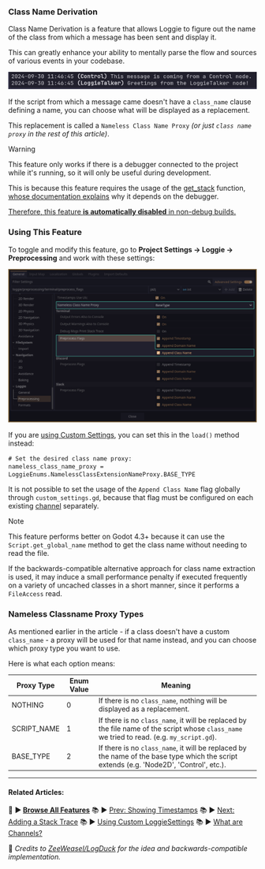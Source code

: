 ### Class Name Derivation

Class Name Derivation is a feature that allows Loggie to figure out the name of the class from which a message has been sent and display it.

This can greatly enhance your ability to mentally parse the flow and sources of various events in your codebase.

![](assets/screenshots/class_name_extraction.png)

If the script from which a message came doesn't have a `class_name` clause defining a name, you can choose what will be displayed as a replacement.

This replacement is called a `Nameless Class Name Proxy` *(or just `class name proxy` in the rest of this article)*.

> [!WARNING]
> This feature only works if there is a debugger connected to the project while it's running, so it will only be useful during development. 
> 
> This is because this feature requires the usage of the [get_stack](https://docs.godotengine.org/en/stable/classes/class_@gdscript.html#class-gdscript-method-get-stack) function, [whose documentation explains](https://docs.godotengine.org/en/stable/classes/class_@gdscript.html#class-gdscript-method-get-stack) why it depends on the debugger. 
> 
> <u>Therefore, this feature **is automatically disabled** in non-debug builds.</u>

### Using This Feature

To toggle and modify this feature, go to **Project Settings -> Loggie -> Preprocessing** and work with these settings:

![](assets/screenshots/class_name_extraction_options.png)

If you are [using Custom Settings](docs/customization/CUSTOM_SETTINGS.md), you can set this in the `load()` method instead:

```
# Set the desired class name proxy:
nameless_class_name_proxy = LoggieEnums.NamelessClassExtensionNameProxy.BASE_TYPE
```

It is not possible to set the usage of the `Append Class Name` flag globally through `custom_settings.gd`, because that flag must be configured on each existing [channel](docs/features/CHANNELS.md) separately.

>[!NOTE]
>This feature performs better on Godot 4.3+ because it can use the `Script.get_global_name` method to get the class name without needing to read the file. 
>
>If the backwards-compatible alternative approach for class name extraction is used, it may induce a small performance penalty if executed frequently on a variety of uncached classes in a short manner, since it performs a `FileAccess` read.

### Nameless Classname Proxy Types

As mentioned earlier in the article - if a class doesn't have a custom `class_name` - a proxy will be used for that name instead, and you can choose which proxy type you want to use.

Here is what each option means:

| Proxy Type  | Enum Value | Meaning                                                                                                                                     |
| ----------- | ---------- | ------------------------------------------------------------------------------------------------------------------------------------------- |
| NOTHING     | 0          | If there is no `class_name`, nothing will be displayed as a replacement.                                                                    |
| SCRIPT_NAME | 1          | If there is no `class_name`, it will be replaced by the file name of the script whose `class_name` we tried to read. (e.g. `my_script.gd`). |
| BASE_TYPE   | 2          | If there is no `class_name`, it will be replaced by the name of the base type which the script extends (e.g. 'Node2D', 'Control', etc.).    |

---
#### Related Articles:
👀 **► [Browse All Features](docs/ALL_FEATURES.md)** 📚 ► [Prev: Showing Timestamps](docs/features/TIMESTAMPS.md) 📚 ►  [Next: Adding a Stack Trace](docs/features/STACK_TRACING.md)
📚 ► [Using Custom LoggieSettings](docs/customization/CUSTOM_SETTINGS.md)
📚 ► [What are Channels?](docs/features/CHANNELS.md)

👋 *Credits to [ZeeWeasel/LogDuck](https://github.com/ZeeWeasel/LogDuck) for the idea and backwards-compatible implementation.* 